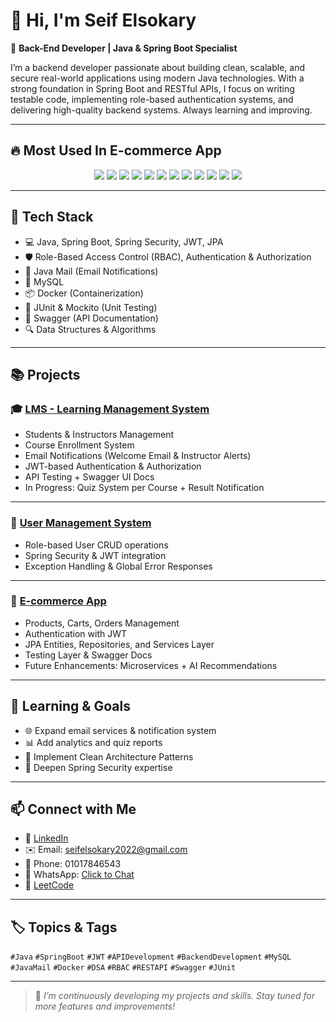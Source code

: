 # 👋 Hi, I'm Seif Elsokary

🔧 **Back-End Developer | Java & Spring Boot Specialist**

I’m a backend developer passionate about building clean, scalable, and secure real-world applications using modern Java technologies. With a strong foundation in Spring Boot and RESTful APIs, I focus on writing testable code, implementing role-based authentication systems, and delivering high-quality backend systems. Always learning and improving.

---

## 🔥 Most Used In E-commerce App

<p align="center">
  <img src="https://img.shields.io/badge/Java-ED8B00?style=for-the-badge&logo=openjdk&logoColor=white" />
  <img src="https://img.shields.io/badge/Spring_Boot-6DB33F?style=for-the-badge&logo=springboot&logoColor=white" />
  <img src="https://img.shields.io/badge/Spring_Security-6DB33F?style=for-the-badge&logo=springsecurity&logoColor=white" />
  <img src="https://img.shields.io/badge/JWT-000000?style=for-the-badge&logo=jsonwebtokens&logoColor=white" />
  <img src="https://img.shields.io/badge/MySQL-00758F?style=for-the-badge&logo=mysql&logoColor=white" />
  <img src="https://img.shields.io/badge/JPA-59666C?style=for-the-badge&logo=hibernate&logoColor=white" />
  <img src="https://img.shields.io/badge/Auth-RBAC-blue?style=for-the-badge&logo=authentication&logoColor=white" />
  <img src="https://img.shields.io/badge/JavaMail-007396?style=for-the-badge&logo=gmail&logoColor=white" />
  <img src="https://img.shields.io/badge/Docker-2496ED?style=for-the-badge&logo=docker&logoColor=white" />
  <img src="https://img.shields.io/badge/Swagger-85EA2D?style=for-the-badge&logo=swagger&logoColor=black" />
  <img src="https://img.shields.io/badge/JUnit-25A162?style=for-the-badge&logo=junit5&logoColor=white" />
  <img src="https://img.shields.io/badge/Mockito-4CAF50?style=for-the-badge&logo=testinglibrary&logoColor=white" />
</p>

---

## 🚀 Tech Stack

* 💻 Java, Spring Boot, Spring Security, JWT, JPA
* 🛡️ Role-Based Access Control (RBAC), Authentication & Authorization
* 📧 Java Mail (Email Notifications)
* 🐬 MySQL
* 📦 Docker (Containerization)
* 🧪 JUnit & Mockito (Unit Testing)
* 📘 Swagger (API Documentation)
* 🔍 Data Structures & Algorithms

---

## 📚 Projects

### 🎓 [LMS - Learning Management System](https://github.com/Seif-Elsokary/LMS)

* Students & Instructors Management  
* Course Enrollment System  
* Email Notifications (Welcome Email & Instructor Alerts)  
* JWT-based Authentication & Authorization  
* API Testing + Swagger UI Docs  
* In Progress: Quiz System per Course + Result Notification  

---

### 👤 [User Management System](https://github.com/Seif-Elsokary/user_managment_System)

* Role-based User CRUD operations  
* Spring Security & JWT integration  
* Exception Handling & Global Error Responses  

---

### 🛒 [E-commerce App](https://github.com/Seif-Elsokary/ecommerce_app)

* Products, Carts, Orders Management  
* Authentication with JWT  
* JPA Entities, Repositories, and Services Layer  
* Testing Layer & Swagger Docs  
* Future Enhancements: Microservices + AI Recommendations  

---

## 🧠 Learning & Goals

* 🌐 Expand email services & notification system  
* 📊 Add analytics and quiz reports  
* 🧱 Implement Clean Architecture Patterns  
* 🧠 Deepen Spring Security expertise  

---

## 📫 Connect with Me

* 💼 [LinkedIn](https://www.linkedin.com/in/seif-elsokary-350233256/)
* ✉️ Email: [seifelsokary2022@gmail.com](mailto:seifelsokary2022@gmail.com)
* 📱 Phone: 01017846543
* 📱 WhatsApp: [Click to Chat](https://wa.me/01017846543)
* 🧠 [LeetCode](https://leetcode.com/u/seifsoliman/)

---

## 🏷 Topics & Tags

`#Java` `#SpringBoot` `#JWT` `#APIDevelopment` `#BackendDevelopment` `#MySQL` `#JavaMail` `#Docker` `#DSA` `#RBAC` `#RESTAPI` `#Swagger` `#JUnit`

---

> 🚧 *I’m continuously developing my projects and skills. Stay tuned for more features and improvements!*

